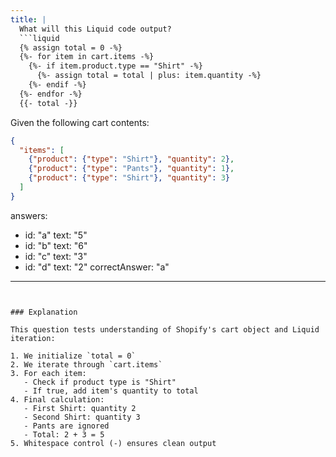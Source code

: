 ```yaml
---
title: |
  What will this Liquid code output?
  ```liquid
  {% assign total = 0 -%}
  {%- for item in cart.items -%}
    {%- if item.product.type == "Shirt" -%}
      {%- assign total = total | plus: item.quantity -%}
    {%- endif -%}
  {%- endfor -%}
  {{- total -}}
  ```
  Given the following cart contents:
  ```json
  {
    "items": [
      {"product": {"type": "Shirt"}, "quantity": 2},
      {"product": {"type": "Pants"}, "quantity": 1},
      {"product": {"type": "Shirt"}, "quantity": 3}
    ]
  }
  ```

answers:
  - id: "a"
    text: "5"
  - id: "b"
    text: "6"
  - id: "c"
    text: "3"
  - id: "d"
    text: "2"
correctAnswer: "a"
---
```


### Explanation

This question tests understanding of Shopify's cart object and Liquid iteration:

1. We initialize `total = 0`
2. We iterate through `cart.items`
3. For each item:
   - Check if product type is "Shirt"
   - If true, add item's quantity to total
4. Final calculation:
   - First Shirt: quantity 2
   - Second Shirt: quantity 3
   - Pants are ignored
   - Total: 2 + 3 = 5
5. Whitespace control (-) ensures clean output 